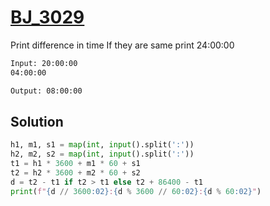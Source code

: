 # [BJ_3029](https://acmicpc.net/problem/3029)

Print difference in time
If they are same print 24:00:00

```txt
Input: 20:00:00
04:00:00

Output: 08:00:00
```

## Solution

```py
h1, m1, s1 = map(int, input().split(':'))
h2, m2, s2 = map(int, input().split(':'))
t1 = h1 * 3600 + m1 * 60 + s1
t2 = h2 * 3600 + m2 * 60 + s2
d = t2 - t1 if t2 > t1 else t2 + 86400 - t1
print(f"{d // 3600:02}:{d % 3600 // 60:02}:{d % 60:02}")
```
